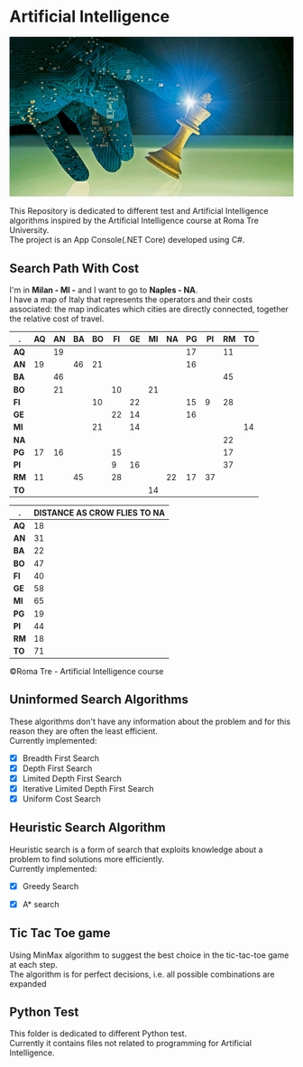 # Artificial Intelligence
<p align="center"><img alt="Artificial_Intelligence" src="https://github.com/mariocuomo/artificial_intelligence/blob/main/AI_chess.jpg" /></p>

This Repository is dedicated to different test and Artificial Intelligence algorithms inspired by the Artificial Intelligence course at Roma Tre University.
<br>The project is an App Console(.NET Core) developed using C#.

## Search Path With Cost 
I'm in <b>Milan - MI -</b> and I want to go to <b>Naples - NA</b>.<br>
I have a map of Italy that represents the operators and their costs associated: the map indicates which cities are directly connected, together the relative cost of travel.

. | AQ | AN | BA | BO | FI | GE | MI | NA | PG | PI | RM | TO
--- | --- | --- | --- |--- |--- |--- |--- |--- | -- |--- | --- |---
<b>AQ</b> |  | 19 |  | | | | | | 17  | | 11 |
<b>AN</b> | 19 |  | 46 | 21 | | | | | 16 | | |
<b>BA</b> |  | 46 |  | | | | | | | |45|
<b>BO</b> |  | 21 |  | |10 | |21 | | | | | 
<b>FI</b> |  |  |  |10 | |22 | | |15 |9 |28| 
<b>GE</b> |  |  |  | |22 |14 | | |16 | | | 
<b>MI</b> |  |  |  |21 | |14 | | | | | |14
<b>NA</b> |  |  |  | | | | | | | |22| 
<b>PG</b> | 17 | 16 |  | |15 | | | | | |17| 
<b>PI</b> |  |  |  | |9 |16 | | | | |37| 
<b>RM</b> | 11 |  | 45 | |28 | | |22 |17 |37 ||
<b>TO</b> |  |  |  | | | |14 | | | ||

. | DISTANCE AS CROW FLIES TO NA 
--- | --- 
<b>AQ</b> | 18
<b>AN</b> | 31
<b>BA</b> | 22
<b>BO</b> | 47
<b>FI</b> | 40
<b>GE</b> | 58
<b>MI</b> | 65
<b>PG</b> | 19
<b>PI</b> | 44
<b>RM</b> | 18
<b>TO</b> | 71


©Roma Tre - Artificial Intelligence course



## Uninformed Search Algorithms
These algorithms don't have any information about the problem and for this reason they are often the least efficient.<br>
Currently implemented:
- [x] Breadth First Search
- [x] Depth First Search
- [x] Limited Depth First Search
- [x] Iterative Limited Depth First Search
- [x] Uniform Cost Search

## Heuristic Search Algorithm
Heuristic search is a form of search that exploits knowledge about a problem to find solutions more efficiently.<br>
Currently implemented:
- [x] Greedy Search
- [x] A* search


## Tic Tac Toe game
Using MinMax algorithm to suggest the best choice in the tic-tac-toe game at each step.<br>
The algorithm is for perfect decisions, i.e. all possible combinations are expanded

## Python Test
This folder is dedicated to different Python test.<br>
Currently it contains files not related to programming for Artificial Intelligence. 




